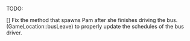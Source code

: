 ﻿

TODO:

[] Fix the method that spawns Pam after she finishes driving the bus. (GameLocation::busLeave) to properly update the schedules of the bus driver.